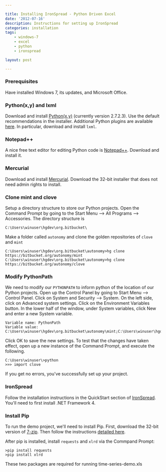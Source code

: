```yaml
---

title: Installing IronSpread - Python Driven Excel
date: '2012-07-16'
description: Instructions for setting up IronSpread
categories: installation 
tags: 
    - windows-7
    - excel
    - python
    - ironspread

layout: post

---
```


### Prerequisites

Have installed Windows 7, its updates, and Microsoft Office.

### Python(x,y) and lxml

Download and install [Python(x,y)](http://code.google.com/p/pythonxy/wiki/Downloads) (currently version 2.7.2.3). Use the default recommendations in the installer. Additional Python plugins are available [here](http://code.google.com/p/pythonxy/wiki/AdditionalPlugins). In particular, download and install `lxml`.

### Notepad++

A nice free text editor for editing Python code is [Notepad++](http://notepad-plus-plus.org/). Download and install it.

### Mercurial

Download and install [Mercurial](http://mercurial.selenic.com/wiki/Download). Download the 32-bit installer that does not need admin rights to install.

### Clone mint and clove

Setup a directory structure to store our Python projects. Open the Command Prompt by going to the Start Menu --> All Programs --> Accessories. The directory structure is

	C:\Users\winuser\hgdev\org.bitbucket\

Make a folder called `autonomy` and clone the golden repositories of `clove` and `mint`
	
	C:\Users\winuser\hgdev\org.bitbucket\autonomy>hg clone https://bitbucket.org/autonomy/mint
	C:\Users\winuser\hgdev\org.bitbucket\autonomy>hg clone https://bitbucket.org/autonomy/clove

### Modify PythonPath

We need to modify our `PYTHONPATH` to inform python of the location of our Python projects. Open up the Control Panel by going to Start Menu --> Control Panel. Click on System and Security --> System. On the left side, click on Advanced system settings. Click on the Environment Variables button. In the lower half of the window, under System variables, click New and enter a new System variable.

	Variable name: PythonPath
	Variable value: C:\Users\winuser\hgdev\org.bitbucket\autonomy\mint;C:\Users\winuser\hgdev\org.bitbucket\autonomy\clove

Click OK to save the new settings. To test that the changes have taken effect, open up a new instance of the Command Prompt, and execute the following.

	C:\Users\winuser\>python
	>>> import clove

If you get no errors, you've successfully set up your project.

### IronSpread

Follow the installation instructions in the QuickStart section of [IronSpread](http://www.ironspread.com/quickstart.html). You'll need to first install .NET Framework 4.

### Install Pip

To run the demo project, we'll need to install Pip. First, download the 32-bit version of [7-zip](http://7-zip.org/). Then follow the instructions [detailed here](http://stackoverflow.com/a/4921215).

After pip is installed, install `requests` and `xlrd` via the Commpand Prompt:

	>pip install requests
	>pip install xlrd

These two packages are required for running time-series-demo.xls